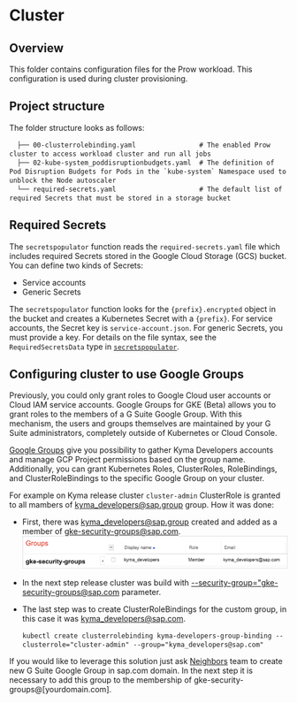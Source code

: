 # Cluster

## Overview

This folder contains configuration files for the Prow workload. This configuration is used during cluster provisioning.

## Project structure

<!-- Update the folder structure each time you modify it. -->

The folder structure looks as follows:

```
  ├── 00-clusterrolebinding.yaml                # The enabled Prow cluster to access workload cluster and run all jobs
  ├── 02-kube-system_poddisruptionbudgets.yaml  # The definition of Pod Disruption Budgets for Pods in the `kube-system` Namespace used to unblock the Node autoscaler
  └── required-secrets.yaml                     # The default list of required Secrets that must be stored in a storage bucket
```

## Required Secrets
The `secretspopulator` function reads the `required-secrets.yaml` file which includes required Secrets stored in the Google Cloud Storage (GCS) bucket.
You can define two kinds of Secrets:
- Service accounts
- Generic Secrets

The `secretspopulator` function looks for the `{prefix}.encrypted` object in the bucket and creates a Kubernetes Secret with a `{prefix}`.
For service accounts, the Secret key is `service-account.json`. For generic Secrets, you must provide a key.
For details on the file syntax, see the `RequiredSecretsData` type in [`secretspopulator`](../../development/tools/cmd/secretspopulator/main.go).

## Configuring cluster to use Google Groups

Previously, you could only grant roles to Google Cloud user accounts or Cloud IAM service accounts. Google Groups for GKE (Beta) allows you to grant roles to the members of a G Suite Google Group. With this mechanism, the users and groups themselves are maintained by your G Suite administrators, completely outside of Kubernetes or Cloud Console.

[Google Groups](https://groups.google.com/a/sap.com/forum/#!overview) give you possibility to gather Kyma Developers accounts and manage GCP Project permissions based on the group name. Additionally, you can grant Kubernetes Roles, ClusterRoles, RoleBindings, and ClusterRoleBindings to the specific Google Group on your cluster.

For example on Kyma release cluster `cluster-admin` ClusterRole is granted to all mambers of kyma_developers@sap.group group. How it was done:

- First, there was kyma_developers@sap.group created and added as a member of gke-security-groups@sap.com.
  ![dashboards](/docs/prow/assets/GGroups.png)

- In the next step release cluster was build with [--security-group="gke-security-groups@sap.com](https://github.com/kyma-project/test-infra/blob/7b84900e56679fccfbc9e6839a85ade1dabe72bd/prow/scripts/cluster-integration/helpers/provision-gke-cluster.sh#L60) parameter. 

- The last step was to create ClusterRoleBindings for the custom group, in this case it was kyma_developers@sap.com.

  ```
  kubectl create clusterrolebinding kyma-developers-group-binding --clusterrole="cluster-admin" --group="kyma_developers@sap.com"
  ```

If you would like to leverage this solution just ask [Neighbors](https://github.com/orgs/kyma-project/teams/prow/members?utf8=%E2%9C%93&query=role%3Amaintainer) team to create new G Suite Google Group in sap.com domain. In the next step it is necessary to add this group to the membership of gke-security-groups@[yourdomain.com].